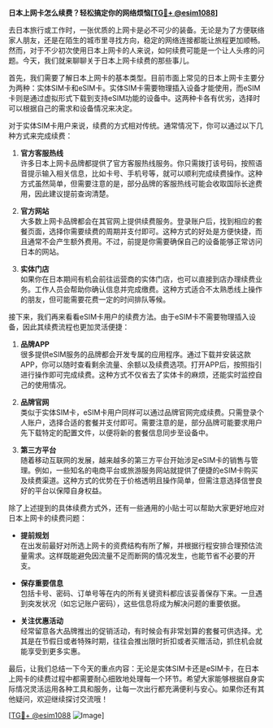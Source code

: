 **日本上网卡怎么续费？轻松搞定你的网络烦恼[[TG💪+ @esim1088](https://t.me/s/esim1088)]**

去日本旅行或工作时，一张优质的上网卡是必不可少的装备。无论是为了方便联络家人朋友，还是在陌生的城市里寻找方向，稳定的网络连接都能让旅程更加顺畅。然而，对于不少初次使用日本上网卡的人来说，如何续费可能是一个让人头疼的问题。今天，我们就来聊聊关于日本上网卡续费的那些事儿。

首先，我们需要了解日本上网卡的基本类型。目前市面上常见的日本上网卡主要分为两种：实体SIM卡和eSIM卡。实体SIM卡需要物理插入设备才能使用，而eSIM卡则是通过虚拟形式下载到支持eSIM功能的设备中。这两种卡各有优劣，选择时可以根据自己的需求和设备情况来决定。

对于实体SIM卡用户来说，续费的方式相对传统。通常情况下，你可以通过以下几种方式来完成续费：

1. **官方客服热线**  
   许多日本上网卡品牌都提供了官方客服热线服务。你只需拨打该号码，按照语音提示输入相关信息，比如卡号、手机号等，就可以顺利完成续费操作。这种方式虽然简单，但需要注意的是，部分品牌的客服热线可能会收取国际长途费用，因此建议提前查询清楚。

2. **官方网站**  
   大多数上网卡品牌都会在其官网上提供续费服务。登录账户后，找到相应的套餐页面，选择你需要续费的周期并支付即可。这种方式的好处是方便快捷，而且通常不会产生额外费用。不过，前提是你需要确保自己的设备能够正常访问日本的网站。

3. **实体门店**  
   如果你在日本期间有机会前往运营商的实体门店，也可以直接到店办理续费业务。工作人员会帮助你确认信息并完成缴费。这种方式适合不太熟悉线上操作的朋友，但可能需要花费一定的时间排队等候。

接下来，我们再来看看eSIM卡用户的续费方法。由于eSIM卡不需要物理插入设备，因此其续费流程也更加灵活便捷：

1. **品牌APP**  
   很多提供eSIM服务的品牌都会开发专属的应用程序。通过下载并安装这款APP，你可以随时查看剩余流量、余额以及续费选项。打开APP后，按照指引进行操作即可完成续费。这种方式不仅省去了实体卡的麻烦，还能实时监控自己的使用情况。

2. **品牌官网**  
   类似于实体SIM卡，eSIM卡用户同样可以通过品牌官网完成续费。只需登录个人账户，选择合适的套餐并支付即可。需要注意的是，部分品牌可能要求用户先下载特定的配置文件，以便将新的套餐信息同步至设备中。

3. **第三方平台**  
   随着移动互联网的发展，越来越多的第三方平台开始涉足eSIM卡的销售与管理。例如，一些知名的电商平台或旅游服务网站就提供了便捷的eSIM卡购买及续费渠道。这种方式的优势在于价格透明且操作简单，但需注意选择信誉良好的平台以保障自身权益。

除了上述提到的具体续费方式外，还有一些通用的小贴士可以帮助大家更好地应对日本上网卡的续费问题：

- **提前规划**  
  在出发前最好对所选上网卡的资费结构有所了解，并根据行程安排合理预估流量需求。这样既能避免因流量不足而断网的情况发生，也能节省不必要的开支。

- **保存重要信息**  
  包括卡号、密码、订单号等在内的所有关键资料都应该妥善保存下来。一旦遇到突发状况（如忘记账户密码），这些信息将成为解决问题的重要依据。

- **关注优惠活动**  
  经常留意各大品牌推出的促销活动，有时候会有非常划算的套餐可供选择。尤其是在节假日或者特殊时期，往往会推出限时折扣或者买赠活动，抓住机会就能享受到更多实惠。

最后，让我们总结一下今天的重点内容：无论是实体SIM卡还是eSIM卡，在日本上网卡的续费过程中都需要耐心细致地处理每一个环节。希望大家能够根据自身实际情况灵活运用各种工具和服务，让每一次出行都充满便利与安心。如果你还有其他疑问，欢迎继续探讨交流哦！

[[TG💪+ @esim1088](https://t.me/s/esim1088) ![Image](https://i.postimg.cc/4NQfJmqS/Snipaste-2025-05-13-00-14-12.png)]